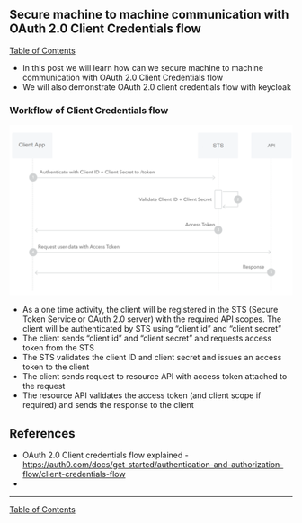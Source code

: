 ## Secure machine to machine communication with OAuth 2.0 Client Credentials flow

[Table of Contents](https://nagasudhir.blogspot.com/2020/04/taming-python-table-of-contents.html)
<br>
* In this post we will learn how can we secure machine to machine communication with OAuth 2.0 Client Credentials flow
* We will also demonstrate OAuth 2.0 client credentials flow with keycloak


### Workflow of Client Credentials flow

![oauth_client_credentials_flow.png](https://github.com/nagasudhirpulla/taming_python/raw/master/blog/skills/assets/img/oauth_client_credentials_flow.png)
- As a one time activity, the client will be registered in the STS (Secure Token Service or OAuth 2.0 server) with the required API scopes. The client will be authenticated by STS using “client id” and “client secret”
- The client sends “client id” and “client secret” and requests access token from the STS
- The STS validates the client ID and client secret and issues an access token to the client
- The client sends request to resource API with access token attached to the request
- The resource API validates the access token (and client scope if required) and sends the response to the client


## References
- OAuth 2.0 Client credentials flow explained - https://auth0.com/docs/get-started/authentication-and-authorization-flow/client-credentials-flow
- 

<hr/>

[Table of Contents](https://nagasudhir.blogspot.com/2020/04/taming-python-table-of-contents.html)


<!--stackedit_data:
eyJoaXN0b3J5IjpbLTQxOTU2MDE1NywxMTc4OTg3MjkyLC0xMj
Q2MDI4Njg5XX0=
-->